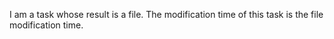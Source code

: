 I am a task whose result is a file. The modification time of this task is the file modification time.